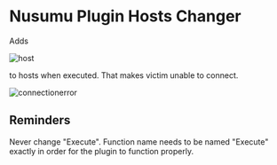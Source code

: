 # Nusumu Plugin Hosts Changer

Adds

![host](https://user-images.githubusercontent.com/71815869/101595117-ef5b8f00-3a03-11eb-87a7-6847cec3c356.PNG)

to hosts when executed. That makes victim unable to connect.

![connectionerror](https://user-images.githubusercontent.com/71815869/101595472-714bb800-3a04-11eb-9458-fe0ade55d25f.PNG)

## Reminders
Never change "Execute". Function name needs to be named "Execute" exactly in order for the plugin to function properly.
